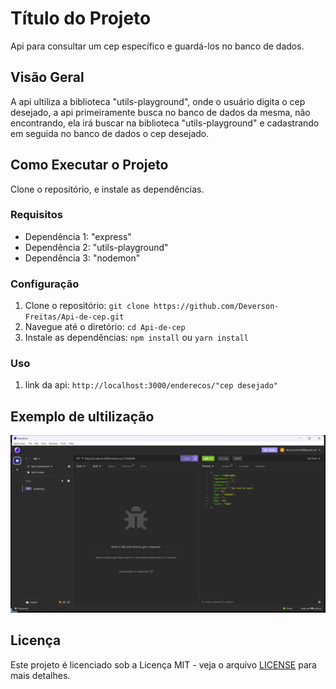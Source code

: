 # Título do Projeto

Api para consultar um cep específico e guardá-los no banco de dados.

## Visão Geral

A api ultiliza a biblioteca "utils-playground", onde o usuário digita o cep desejado, a api primeiramente busca no banco de dados da mesma, não encontrando, ela irá buscar na biblioteca "utils-playground" e cadastrando em seguida no banco de dados o cep desejado.

## Como Executar o Projeto
Clone o repositório, e instale as dependências.


### Requisitos

- Dependência 1: "express"
- Dependência 2: "utils-playground"
- Dependência 3: "nodemon"

### Configuração

1. Clone o repositório: `git clone https://github.com/Deverson-Freitas/Api-de-cep.git`
2. Navegue até o diretório: `cd Api-de-cep`
3. Instale as dependências: `npm install` ou `yarn install`

### Uso

1. link da api: `http://localhost:3000/enderecos/"cep desejado"` 

## Exemplo de ultilização

![exemplo Do codigo](./image/exemploDoCodigo.png)


## Licença

Este projeto é licenciado sob a Licença MIT - veja o arquivo [LICENSE](LICENSE) para mais detalhes.